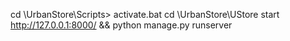 cd \UrbanStore\Scripts> activate.bat
cd \UrbanStore\UStore
start http://127.0.0.1:8000/ && python manage.py runserver

